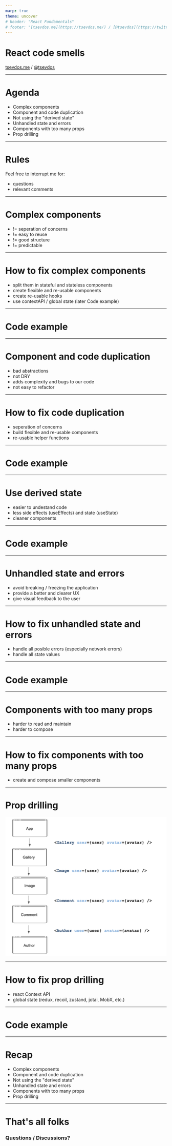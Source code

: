 ```yaml
---
marp: true
theme: uncover
# header: "React Fundamentals"
# footer: "[tsevdos.me](https://tsevdos.me/) / [@tsevdos](https://twitter.com/tsevdos)"
---
```


# React code smells

[tsevdos.me](https://tsevdos.me/) / [@tsevdos](https://twitter.com/tsevdos)

---

# Agenda

- Complex components
- Component and code duplication
- Not using the "derived state"
- Unhandled state and errors
- Components with too many props
- Prop drilling

---

# Rules

Feel free to interrupt me for:

- questions
- relevant comments

---

# Complex components

- != seperation of concerns
- != easy to reuse
- != good structure
- != predictable

---

# How to fix complex components

- split them in stateful and stateless components
- create flexible and re-usable components
- create re-usable hooks
- use contextAPI / global state (later Code example)

---

# Code example

---

# Component and code duplication

- bad abstractions
- not DRY
- adds complexity and bugs to our code
- not easy to refactor

---

# How to fix code duplication

- seperation of concerns
- build flexible and re-usable components
- re-usable helper functions

---

# Code example

---

# Use derived state

- easier to undestand code
- less side effects (useEffects) and state (useState)
- cleaner components

---

# Code example

---

# Unhandled state and errors

- avoid breaking / freezing the application
- provide a better and clearer UX
- give visual feedback to the user

---

# How to fix unhandled state and errors

- handle all posible errors (especially network errors)
- handle all state values

---

# Code example

---

# Components with too many props

- harder to read and maintain
- harder to compose

---

# How to fix components with too many props

- create and compose smaller components

---

# Prop drilling

![height:500px](./assets/prop-drilling.png)

---

# How to fix prop drilling

- react Context API
- global state (redux, recoil, zustand, jotai, MobX, etc.)

---

# Code example

---

# Recap

- Complex components
- Component and code duplication
- Not using the "derived state"
- Unhandled state and errors
- Components with too many props
- Prop drilling

---

# That's all folks

### Questions / Discussions?
